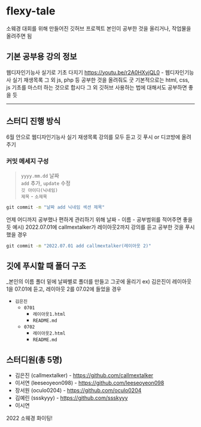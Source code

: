 # flexy-tale
소웨경 대회를 위해 만들어진 깃허브 프로젝트 
본인이 공부한 것을 올리거나, 작업물을 올려주면 됨

## 기본 공부용 강의 정보
웹디자인기능사 실기로 기초 다지기
https://youtu.be/r2A0HXyjQL0 - 웹디자인기능사 실기 재생목록
그 외 js, php 등 공부한 것을 올려줘도 굿 
기본적으로는 html, css, js 기초를 마스터 하는 것으로 합시다
그 외 깃허브 사용하는 법에 대해서도 공부하면 좋을 듯

<hr>

## 스터디 진행 방식
6월 안으로 웹디자인기능사 실기 재생목록 강의를 모두 듣고 깃 푸시 or 디코방에 올려주기

### 커밋 메세지 구성
>`yyyy.mm.dd` 날짜 <br>
>`add` 추가, `update` 수정 <br>
>`깃 아이디(닉네임)`<br>
>`제목` - `소제목`
```cmd
git commit -m "날짜 add 닉네임 섹션 제목"
```

언제 어디까지 공부했나 편하게 관리하기 위해 날짜 - 이름 - 공부범위를 적어주면 좋을 듯
예시) 2022.07.01에 callmextalker가 레이아웃2까지 강의를 듣고 공부한 것을 푸시했을 경우

```cmd
git commit -m "2022.07.01 add callmextalker(레이아웃 2)"
```
## 깃에 푸시할 때 폴더 구조
_본인의 이름 폴더 밑에 날짜별로 폴더를 만들고 그곳에 올리기 
ex) 김은진이 레이아웃 1을 07.01에 듣고, 레이아웃 2를 07.02에 들었을 경우
+ `김은진`
  + `0701`
    +  `레이아웃1.html`
    +  `README.md`
  + `0702`
    +  `레이아웃2.html`
    +  `README.md`


## 스터디원(총 5명)
- 김은진 (callmextalker) - https://github.com/callmextalker
- 이서연 (leeseoyeon098) - https://github.com/leeseoyeon098
- 장서원 (oculo0204) - https://github.com/oculo0204
- 김예린 (ssskyyy) - https://github.com/ssskyyy
- 이시연 

2022 소웨경 화이팅!
